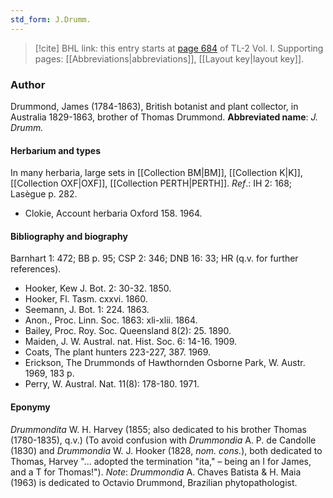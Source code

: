 ```yaml
---
std_form: J.Drumm.
---
```


> [!cite] BHL link: this entry starts at [page 684](https://www.biodiversitylibrary.org/page/33120815) of TL-2 Vol. I.
> Supporting pages: [[Abbreviations|abbreviations]], [[Layout key|layout key]].

### Author

Drummond, James (1784-1863), British botanist and plant collector, in Australia 1829-1863, brother of Thomas Drummond. 
**Abbreviated name**: *J. Drumm.*

#### Herbarium and types

In many herbaria, large sets in [[Collection BM|BM]], [[Collection K|K]], [[Collection OXF|OXF]], [[Collection PERTH|PERTH]].
*Ref*.: IH 2: 168; Lasègue p. 282.
- Clokie, Account herbaria Oxford 158. 1964.

#### Bibliography and biography

Barnhart 1: 472; BB p. 95; CSP 2: 346; DNB 16: 33; HR (q.v. for further references).
- Hooker, Kew J. Bot. 2: 30-32. 1850.
- Hooker, Fl. Tasm. cxxvi. 1860.
- Seemann, J. Bot. 1: 224. 1863.
- Anon., Proc. Linn. Soc. 1863: xli-xlii. 1864.
- Bailey, Proc. Roy. Soc. Queensland 8(2): 25. 1890.
- Maiden, J. W. Austral. nat. Hist. Soc. 6: 14-16. 1909.
- Coats, The plant hunters 223-227, 387. 1969.
- Erickson, The Drummonds of Hawthornden Osborne Park, W. Austr. 1969, 183 p.
- Perry, W. Austral. Nat. 11(8): 178-180. 1971.

#### Eponymy

*Drummondita* W. H. Harvey (1855; also dedicated to his brother Thomas (1780-1835), q.v.) (To avoid confusion with *Drummondia* A. P. de Candolle (1830) and *Drummondia* W. J. Hooker (1828, *nom. cons.*), both dedicated to Thomas, Harvey "... adopted the termination "ita," – being an I for James, and a T for Thomas!"). *Note*: *Drummondia* A. Chaves Batista & H. Maia (1963) is dedicated to Octavio Drummond, Brazilian phytopathologist.

